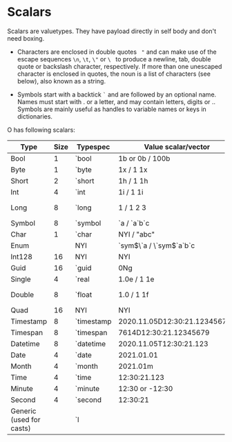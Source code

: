 # Scalars

Scalars are valuetypes. They have payload directly in self body and don't need boxing.

- Characters are enclosed in double quotes ``` "``` and can make use of the escape sequences `\n`, `\t`, `\"` or `\ ` to produce a newline, tab, double quote or backslash character, respectively. If more than one unescaped character is enclosed in quotes, the noun is a list of characters (see below), also known as a string.

- Symbols start with a backtick ``` ` ``` and are followed by an optional name. Names must start with . or a letter, and may contain letters, digits or .. Symbols are mainly useful as handles to variable names or keys in dictionaries.

O has following scalars:

| Type | Size |Typespec | Value scalar/vector | Null | Infinity |
| --- | --- | --- | --- | --- | --- |
| Bool |1| \`bool | 1b or 0b / 100b | | |
| Byte |1| \`byte | 1x / 1 1x | 0Nx | 0Wx |
| Short |2| \`short | 1h / 1 1h | 0Nh | 0Wh |
| Int |4|\`int | 1i / 1 1i | 0Ni | 0Wi |
| Long |8|\`long | 1 / 1 2 3 | 0N / 0Nj | 0W / 0Wj |
| Symbol |8| \`symbol | \`a / \`a\`b\`c | \` | |
| Char |1| \`char | NYI / "abc" | | |
| Enum | | NYI  | \`sym$\`a / \`sym$\`a\`b\`c | \`sym$\` | |
| Int128 |16| NYI | NYI | | |
| Guid |16| \`guid | 0Ng | 0Ng | |
| Single |4| \`real | 1.0e / 1 1e | 0Ne | 0We |
| Double |8| \`float | 1.0 / 1 1f | 0n / 0Nf | 0w / 0Wf |
| Quad |16| NYI | NYI | | |
| Timestamp |8| \`timestamp | 2020.11.05D12:30:21.123456789 | 0Np | 0Wp |
| Timespan |8| \`timespan | 7614D12:30:21.12345679 | 0Nn | 0Wn |
| Datetime |8| \`datetime | 2020.11.05T12:30:21.123 | 0Nz | 0Wz |
| Date |4| \`date | 2021.01.01 | 0Nd | 0Wd |
| Month |4| \`month | 2021.01m | 0Nm | 0Wm |
| Time |4| \`time | 12:30:21.123 | 0Nt | 0Wt |
| Minute |4| \`minute | 12:30 or -12:30 | 0Nu | 0Wu |
| Second |4| \`second | 12:30:21 | 0Nv | 0Wv |
| Generic (used for casts) | | \`l | | 0N0 - generic null | |
